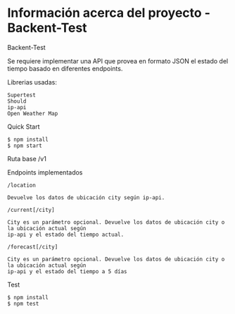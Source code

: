 # Información acerca del proyecto - Backent-Test

Backent-Test

Se requiere implementar una API que provea en formato JSON el estado del tiempo basado en
diferentes endpoints. 

Librerias usadas:
```
Supertest 
Should
ip-api 
Open Weather Map
```

Quick Start
``` 
$ npm install
$ npm start
```

Ruta base
/v1

Endpoints implementados
```
/location

Devuelve los datos de ubicación city según ip-api.

/current[/city]

City es un parámetro opcional. Devuelve los datos de ubicación city o la ubicación actual según
ip-api y el estado del tiempo actual.

/forecast[/city]

City es un parámetro opcional. Devuelve los datos de ubicación city o la ubicación actual según
ip-api y el estado del tiempo a 5 días 
```

Test
```
$ npm install
$ npm test
```